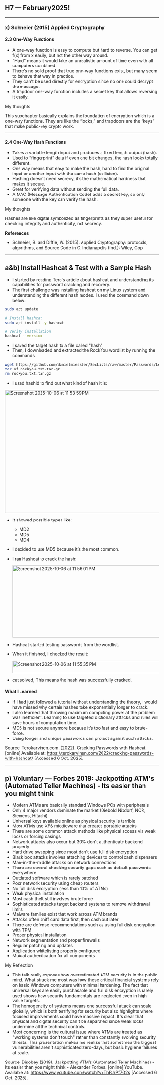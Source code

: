 ## H7 — February2025!

---

### x) Schneier (2015) Applied Cryptography
#### 2.3 One-Way Functions

  - A one-way function is easy to compute but hard to reverse. You can get f(x) from x easily, but not the other way around.
  - “Hard” means it would take an unrealistic amount of time even with all computers combined.
  - There’s no solid proof that true one-way functions exist, but many seem to behave that way in practice.
  - They can’t be used directly for encryption since no one could decrypt the message.
  - A trapdoor one-way function includes a secret key that allows reversing it easily.
    
My thoughts

This subchapter basically explains the foundation of encryption which is a one-way functions. They are like the “locks,” and trapdoors are the “keys” that make public-key crypto work.

---

#### 2.4 One-Way Hash Functions
 - Takes a variable length input and produces a fixed length output (hash).
 - Used to “fingerprint” data if even one bit changes, the hash looks totally different.
 - One way means that easy to make the hash, hard to find the original input or another input with the same hash (collision).
 - Hashing doesn’t need secrecy, it’s the mathematical hardness that makes it secure.
 - Great for verifying data without sending the full data.
 - A MAC (Message Authentication Code) adds a secret key, so only someone with the key can verify the hash.
    
My thoughts

Hashes are like digital symbolized as fingerprints as they super useful for checking integrity and authenticity, not secrecy.

**References**
- Schneier, B. and Diffie, W. (2015). Applied Cryptography: protocols, algorithms, and Source Code in C. Indianapolis (Ind.): Wiley, Cop.

---

## a&b) Install Hashcat & Test with a Sample Hash
- I started by reading Tero's article about hashcat and understanding its capabilities for password cracking and recovery.
- The first challenge was installing hashcat on my Linux system and understanding the different hash modes. I used the command down below:

```bash
sudo apt update

# Install hashcat
sudo apt install -y hashcat

# Verify installation
hashcat --version
```
- I saved the target hash to a file called "hash"
- Then, I downloaded and extracted the RockYou wordlist by running the commands

```bash
wget https://github.com/danielmiessler/SecLists/raw/master/Passwords/Leaked-Databases/rockyou.txt.tar.gz
tar xf rockyou.txt.tar.gz
rm rockyou.txt.tar.gz
```
- I used hashid to find out what kind of hash it is:

<img width="620" height="403" alt="Screenshot 2025-10-06 at 11 53 59 PM" src="https://github.com/user-attachments/assets/891e712e-ef74-416b-8a8d-4ef1eda05a23" />

- It showed possible types like:
  - MD2
  - MD5
  - MD4

- I decided to use MD5 because it’s the most common.

- I ran Hashcat to crack the hash:

  <img width="735" height="236" alt="Screenshot 2025-10-06 at 11 56 01 PM" src="https://github.com/user-attachments/assets/9eb6700c-b906-4491-8e78-59dc5109d25f" />

- Hashcat started testing passwords from the wordlist.
- When it finished, I checked the result:
  
  <img width="549" height="40" alt="Screenshot 2025-10-06 at 11 55 35 PM" src="https://github.com/user-attachments/assets/3b62eacb-8982-466d-b9de-6e65535b4314" />

- cat solved, This means the hash was successfully cracked.
  
#### What I Learned
- If I had just followed a tutorial without understanding the theory, I would have missed why certain hashes take exponentially longer to crack.
- I also learned that throwing maximum computing power at the problem was inefficient. Learning to use targeted dictionary attacks and rules will save hours of computation time.
- MD5 is not secure anymore because it’s too fast and easy to brute-force.
- Using longer and unique passwords can protect against such attacks.

Source: Terokarvinen.com. (2022). Cracking Passwords with Hashcat. [online] Available at: https://terokarvinen.com/2022/cracking-passwords-with-hashcat/ [Accessed 6 Oct. 2025].

---

## p) Voluntary — Forbes 2019: Jackpotting ATM's (Automated Teller Machines) - Its easier than you might think

- Modern ATMs are basically standard Windows PCs with peripherals
- Only 4 major vendors dominate the market (Diebold Nixdorf, NCR, Siemens, Hitachi)
- Universal keys available online as physical security is terrible
- Most ATMs use XFS middleware that creates portable attacks
- There are some common attack methods like physical access via weak locks or forcing casings
- Network attacks also occur but 30% don't authenticate backend properly
- Hard drive swapping since most don't use full disk encryption
- Black box attacks involves attaching devices to control cash dispensers
- Man-in-the-middle attacks on network connections
- There are several shocking security gaps such as default passwords everywhere
- Outdated software which is rarely patched
- Poor network security using cheap routers
- No full disk encryption (less than 10% of ATMs)
- Weak physical installation
- Most cash theft still involves brute force
- Sophisticated attacks target backend systems to remove withdrawal limits
- Malware families exist that work across ATM brands
- Attacks often sniff card data first, then cash out later
- There are defense recommendations such as using full disk encryption with TPM
- Proper physical installation
- Network segmentation and proper firewalls
- Regular patching and updates
- Application whitelisting properly configured
- Mutual authentication for all components

My Reflection

- This talk really exposes how overestimated ATM security is in the public mind. What struck me most was how these critical financial systems rely on basic Windows computers with minimal hardening. The fact that universal keys are easily purchasable and full disk encryption is rarely used shows how security fundamentals are neglected even in high value targets.
- The homogeneity of systems means one successful attack can scale globally, which is both terrifying for security but also highlights where focused improvements could have massive impact. It's clear that physical and digital security can't be separated since weak locks undermine all the technical controls.
- Most concerning is the cultural issue where ATMs are treated as "working systems don't touch" rather than constantly evolving security threats. This presentation makes me realize that sometimes the biggest vulnerabilities aren't sophisticated zero-days, but basic hygiene failures at scale.

Source: Disobey (2019). Jackpotting ATM’s (Automated Teller Machines) - Its easier than you might think - Alexander Forbes. [online] YouTube. Available at: https://www.youtube.com/watch?v=ThPJrPf7O2s [Accessed 6 Oct. 2025].

‌


